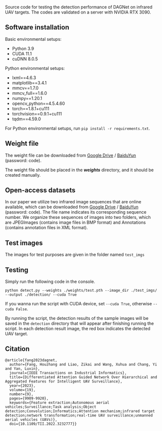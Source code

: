 Source code for testing the detection performance of DAGNet on infrared UAV targets. The codes are validated on a server with NVIDIA RTX 3090.

## Software installation

Basic environmental setups:

 - Python 3.9
 - CUDA 11.1
 - cuDNN 8.0.5

Python environmental setups:

 - lxml==4.6.3
 - matplotlib==3.4.1
 - mmcv==1.7.0
 - mmcv_full==1.6.0
 - numpy==1.20.1
 - opencv_python==4.5.4.60
 - torch==1.8.1+cu111
 - torchvision==0.9.1+cu111
 - tqdm==4.59.0

For Python environmental setups, run `pip install -r requirements.txt`.

## Weight file

The weight file can be downloaded from <a href='https://drive.google.com/file/d/1hCjJDQncvuL3c5ca8r_KLqtcMDttLRdU/view?usp=sharing'>Google Drive</a> / <a href='https://pan.baidu.com/s/16bgVu4htvHTcYVbjp7JLag'>BaiduYun</a> (password: code).

The weight file should be placed in the ***weights*** directory, and it should be created manually.

## Open-access datasets

In our paper we utilize two infrared image sequences that are online available, which can be downloaded from <a href="https://drive.google.com/drive/folders/1ps_LG9kKXgj4kQO4UhoD1R4Ru1AIS7Q0?usp=sharing">Google Drive</a> / <a href="https://pan.baidu.com/s/1oUb8zPDZbP7cE6Bm6U_Uig">BaiduYun</a> (password: code). The file name indicates its corresponding sequence number. We organize these sequences of images into two folders, which are JPEGImages (contains image files in BMP format) and Annotations (contains annotation files in XML format).

## Test images

The images for test purposes are given in the folder named `test_imgs`

## Testing

Simply run the following code in the console.
```Shell
python detect.py --weights ./weights/test.pth --image_dir ./test_imgs/ --output ./detection/ --cuda True
```
If you wanna run the script with CUDA device, set `--cuda True`, otherwise `--cuda False`.

By running the script, the detection results of the sample images will be saved in the `detection` directory that will appear after finishing running the script. In each detection result image, the red box indicates the detected UAV target.

## Citation

```
@article{fang2023dagnet,
  author={Fang, Houzhang and Liao, Zikai and Wang, Xuhua and Chang, Yi and Yan, Luxin},
  journal={IEEE Transactions on Industrial Informatics}, 
  title={Differentiated Attention Guided Network Over Hierarchical and Aggregated Features for Intelligent UAV Surveillance}, 
  year={2023},
  volume={19},
  number={9},
  pages={9909-9920},
  keywords={Feature extraction;Autonomous aerial vehicles;Surveillance;Task analysis;Object detection;Convolution;Informatics;Attention mechanism;infrared target detection;network transformation;real-time UAV surveillance;unmanned aerial vehicles (UAVs)},
  doi={10.1109/TII.2022.3232777}}
```
